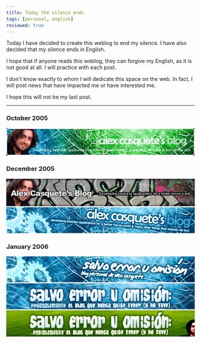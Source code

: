 ```yaml
---
title: Today the silence ends
tags: [personal, english]
reviewed: true
---
```

Today I have decided to create this weblog to end my silence. I have also decided that my silence ends in English.

I hope that if anyone reads this weblog, they can forgive my English, as it is not good at all. I will practice with each post.

I don't know exactly to whom I will dedicate this space on the web. In fact, I will post news that have impacted me or have interested me.

I hope this will not be my last post.

---

### October 2005
![Blog Header](/img/alex_casquete_header1.gif)  

### December 2005
![Blog Header](/img/alex_casquete_header2.gif) 
![Blog Header](/img/alex_casquete_header3.gif) 

### January 2006
![Blog Header](/img/alex_casquete_header4.gif) 
![Blog Header](/img/alex_casquete_header5.gif)
![Blog Header](/img/alex_casquete_header6.gif) 